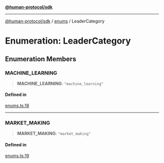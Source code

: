 [**@human-protocol/sdk**](../../README.md)

***

[@human-protocol/sdk](../../modules.md) / [enums](../README.md) / LeaderCategory

# Enumeration: LeaderCategory

## Enumeration Members

### MACHINE\_LEARNING

> **MACHINE\_LEARNING**: `"machine_learning"`

#### Defined in

[enums.ts:18](https://github.com/humanprotocol/human-protocol/blob/9480691eff25e131d672112e77ba62259439ab43/packages/sdk/typescript/human-protocol-sdk/src/enums.ts#L18)

***

### MARKET\_MAKING

> **MARKET\_MAKING**: `"market_making"`

#### Defined in

[enums.ts:19](https://github.com/humanprotocol/human-protocol/blob/9480691eff25e131d672112e77ba62259439ab43/packages/sdk/typescript/human-protocol-sdk/src/enums.ts#L19)
